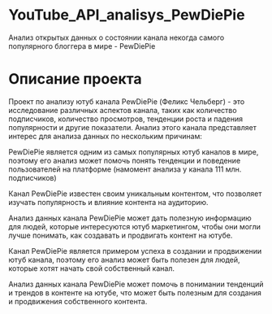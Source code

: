 # YouTube_API_analisys_PewDiePie
Анализ открытых данных о состоянии канала некогда самого популярного блоггера в мире - PewDiePie 

# Описание проекта
Проект по анализу ютуб канала PewDiePie (Феликс Чельберг) - это исследование различных аспектов канала, таких как количество подписчиков, количество просмотров, тенденции роста и падения популярности и другие показатели. Анализ этого канала представляет интерес для анализа данных по нескольким причинам:

PewDiePie является одним из самых популярных ютуб каналов в мире, поэтому его анализ может помочь понять тенденции и поведение пользователей на платформе (намомент анализа у канала 111 млн. подписчиков)

Канал PewDiePie известен своим уникальным контентом, что позволяет изучать популярность и влияние контента на аудиторию.

Анализ данных канала PewDiePie может дать полезную информацию для людей, которые интересуются ютуб маркетингом, чтобы они могли лучше понимать, как создавать и продвигать контент на ютубе.

Канал PewDiePie является примером успеха в создании и продвижении ютуб канала, поэтому его анализ может быть полезен для людей, которые хотят начать свой собственный канал.

Анализ данных канала PewDiePie может помочь в понимании тенденций и трендов в контенте на ютубе, что может быть полезным для создания и продвижения собственного контента.
